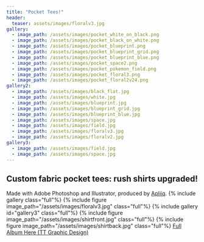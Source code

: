 ```yaml
---
title: "Pocket Tees!"
header: 
  teaser: assets/images/floralv3.jpg
gallery:
  - image_path: /assets/images/pocket_white_on_black.png
  - image_path: /assets/images/pocket_black_on_white.png
  - image_path: /assets/images/pocket_blueprint.png
  - image_path: /assets/images/pocket_blueprint_grid.png
  - image_path: /assets/images/pocket_blueprint_blue.png
  - image_path: /assets/images/pocket_space2.png
  - image_path: /assets/images/pocket_pokemon_field.png
  - image_path: /assets/images/pocket_floral3.png
  - image_path: /assets/images/pocket_floral2v24.png
gallery2:
  - image_path: /assets/images/black_flat.jpg
  - image_path: /assets/images/white.jpg
  - image_path: /assets/images/blueprint.jpg
  - image_path: /assets/images/blueprint_grid.jpg
  - image_path: /assets/images/blueprint_blue.jpg
  - image_path: /assets/images/space.jpg
  - image_path: /assets/images/field.jpg
  - image_path: /assets/images/floralv3.jpg
  - image_path: /assets/images/floralv2.jpg
gallery3:
  - image_path: /assets/images/field.jpg
  - image_path: /assets/images/space.jpg
---
```

## Custom fabric pocket tees: rush shirts upgraded!
Made with Adobe Photoshop and Illustrator, produced by [Apliiq](https://www.apliiq.com/). 
{% include gallery class="full"%}
{% include figure image_path="/assets/images/floralv3.jpg" class="full"%}
{% include gallery id="gallery3" class="full"%}
{% include figure image_path="/assets/images/shirtfront.jpg" class="full"%}
{% include figure image_path="/assets/images/shirtback.jpg" class="full"%}
[Full Album Here (TT Graphic Design)](https://photos.google.com/share/AF1QipPZDcic5RhNqlu19qRLeRA6rbw6mYtzR9DqAo0Gn-SKw3AAIPuFg0V2stjN4sUJ2w?key=Q2dMOF83bnFJLVhkT0tUVzYzTFdHWkJRWFFYWjdR)